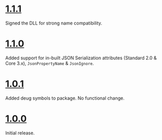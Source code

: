 # [1.1.1](https://github.com/gregsdennis/json-everything/pull/61)

Signed the DLL for strong name compatibility.

# [1.1.0](https://github.com/gregsdennis/json-everything/pull/49)
Added support for in-built JSON Serialization attributes (Standard 2.0 & Core 3.x), `JsonPropertyName` & `JsonIgnore`.

# [1.0.1](https://github.com/gregsdennis/json-everything/pull/45)

Added deug symbols to package.  No functional change.

# [1.0.0](https://github.com/gregsdennis/json-everything/pull/41)

Initial release.